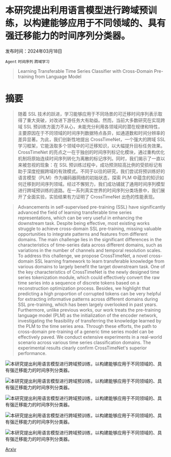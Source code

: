 # 本研究提出利用语言模型进行跨域预训练，以构建能够应用于不同领域的、具有强迁移能力的时间序列分类器。

发布时间：2024年03月18日

`Agent` `时间序列` `跨域学习`

> Learning Transferable Time Series Classifier with Cross-Domain Pre-training from Language Model

# 摘要

> 随着 SSL 技术的跃进，学习能够应用于不同场景的可迁移时间序列表示取得了重大突破，对改进下游任务大有助益。然而，当前大多数研究在实现跨域 SSL 预训练方面力不从心，未能充分利用各领域间的潜在规律和特性，主要原因在于不同领域的时间序列数据特点各异，如通道数和时间分辨率的差异显著。为此，我们创新性地提出 CrossTimeNet，一个强大的跨域 SSL 学习框架，它能汲取多个领域中的可迁移知识，以大幅提升目标任务效果。CrossTimeNet 的亮点之一在于独创的时间序列标记化模块，通过重构优化机制将原始连续时间序列转化为离散的标记序列。同时，我们揭示了一直以来被忽视的现象：在 SSL 预训练过程中，成功预测较高比例的受损标记有助于深度挖掘跨域的有效模式。不同于以往的研究，我们尝试将预训练好的语言模型（PLM）作为编码器网络的初始状态，探索 PLM 中蕴含的知识如何迁移到时间序列领域。经过不懈努力，我们成功铺就了通用时间序列模型进行跨域预训练的道路。在一系列真实世界的时间序列分类场景中，我们展开了全面实验，实验结果有力证明了 CrossTimeNet 出色的性能表现。

> Advancements in self-supervised pre-training (SSL) have significantly advanced the field of learning transferable time series representations, which can be very useful in enhancing the downstream task. Despite being effective, most existing works struggle to achieve cross-domain SSL pre-training, missing valuable opportunities to integrate patterns and features from different domains. The main challenge lies in the significant differences in the characteristics of time-series data across different domains, such as variations in the number of channels and temporal resolution scales. To address this challenge, we propose CrossTimeNet, a novel cross-domain SSL learning framework to learn transferable knowledge from various domains to largely benefit the target downstream task. One of the key characteristics of CrossTimeNet is the newly designed time series tokenization module, which could effectively convert the raw time series into a sequence of discrete tokens based on a reconstruction optimization process. Besides, we highlight that predicting a high proportion of corrupted tokens can be very helpful for extracting informative patterns across different domains during SSL pre-training, which has been largely overlooked in past years. Furthermore, unlike previous works, our work treats the pre-training language model (PLM) as the initialization of the encoder network, investigating the feasibility of transferring the knowledge learned by the PLM to the time series area. Through these efforts, the path to cross-domain pre-training of a generic time series model can be effectively paved. We conduct extensive experiments in a real-world scenario across various time series classification domains. The experimental results clearly confirm CrossTimeNet's superior performance.

![本研究提出利用语言模型进行跨域预训练，以构建能够应用于不同领域的、具有强迁移能力的时间序列分类器。](../../../paper_images/2403.12372/x1.png)

![本研究提出利用语言模型进行跨域预训练，以构建能够应用于不同领域的、具有强迁移能力的时间序列分类器。](../../../paper_images/2403.12372/x2.png)

![本研究提出利用语言模型进行跨域预训练，以构建能够应用于不同领域的、具有强迁移能力的时间序列分类器。](../../../paper_images/2403.12372/x3.png)

![本研究提出利用语言模型进行跨域预训练，以构建能够应用于不同领域的、具有强迁移能力的时间序列分类器。](../../../paper_images/2403.12372/x4.png)

![本研究提出利用语言模型进行跨域预训练，以构建能够应用于不同领域的、具有强迁移能力的时间序列分类器。](../../../paper_images/2403.12372/x5.png)

[Arxiv](https://arxiv.org/abs/2403.12372)